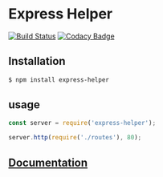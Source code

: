 # Express Helper
[![Build Status](https://travis-ci.com/jwepdx/express-helper.svg?branch=master)](https://travis-ci.com/jwepdx/express-helper)
[![Codacy Badge](https://api.codacy.com/project/badge/Grade/4df8eb3dc4be4e70921db5e25fbed660)](https://www.codacy.com/manual/jacobwevans21/express-helper?utm_source=github.com&amp;utm_medium=referral&amp;utm_content=jwepdx/express-helper&amp;utm_campaign=Badge_Grade)
## Installation
``` bash
$ npm install express-helper
```
## usage
``` javascript
const server = require('express-helper');

server.http(require('./routes'), 80);
```

## [Documentation](/wiki)
